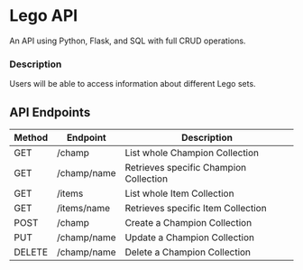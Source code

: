 # Lego API

An API using Python, Flask, and SQL with full CRUD operations.

### Description

Users will be able to access information about different Lego sets.

## API Endpoints

| Method | Endpoint    | Description                            |
| ------ | ----------- | -------------------------------------- |
| GET    | /champ      | List whole Champion Collection         |
| GET    | /champ/name | Retrieves specific Champion Collection |
| GET    | /items      | List whole Item Collection             |
| GET    | /items/name | Retrieves specific Item Collection     |
| POST   | /champ      | Create a Champion Collection           |
| PUT    | /champ/name | Update a Champion Collection           |
| DELETE | /champ/name | Delete a Champion Collection           |
